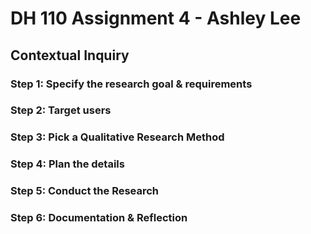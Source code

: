 # DH 110 Assignment 4 - Ashley Lee

## Contextual Inquiry

### Step 1: Specify the research goal & requirements

### Step 2: Target users

### Step 3: Pick a Qualitative Research Method

### Step 4: Plan the details

### Step 5: Conduct the Research

### Step 6: Documentation & Reflection
